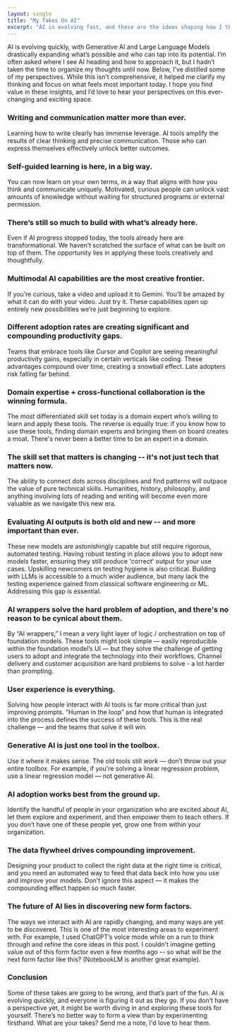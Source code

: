 ```yaml
---
layout: single
title: "My Takes On AI"
excerpt: "AI is evolving fast, and these are the ideas shaping how I think about it — from self-guided learning to the importance of UX in adoption. There’s still so much to build, and the best way to form a perspective is to dive in and experiment. What are your takes?"
---
```

AI is evolving quickly, with Generative AI and Large Language Models drastically expanding what’s possible and who can tap into its potential. I’m often asked where I see AI heading and how to approach it, but I hadn’t taken the time to organize my thoughts until now. Below, I’ve distilled some of my perspectives. While this isn’t comprehensive, it helped me clarify my thinking and focus on what feels most important today. I hope you find value in these insights, and I’d love to hear your perspectives on this ever-changing and exciting space.

### Writing and communication matter more than ever.
Learning how to write clearly has immense leverage. AI tools amplify the results of clear thinking and precise communication. Those who can express themselves effectively unlock better outcomes.

### Self-guided learning is here, in a big way.
You can now learn on your own terms, in a way that aligns with how you think and communicate uniquely. Motivated, curious people can unlock vast amounts of knowledge without waiting for structured programs or external permission.

### There’s still so much to build with what’s already here.
Even if AI progress stopped today, the tools already here are transformational. We haven’t scratched the surface of what can be built on top of them. The opportunity lies in applying these tools creatively and thoughtfully.

### Multimodal AI capabilities are the most creative frontier.
If you’re curious, take a video and upload it to Gemini. You’ll be amazed by what it can do with your video. Just try it. These capabilities open up entirely new possibilities we’re just beginning to explore.

### Different adoption rates are creating significant and compounding productivity gaps.
Teams that embrace tools like Cursor and Copilot are seeing meaningful productivity gains, especially in certain verticals like coding. These advantages compound over time, creating a snowball effect. Late adopters risk falling far behind.

### Domain expertise + cross-functional collaboration is the winning formula.
The most differentiated skill set today is a domain expert who’s willing to learn and apply these tools. The reverse is equally true: if you know how to use these tools, finding domain experts and bringing them on board creates a moat. There's never been a better time to be an expert in a domain.

### The skill set that matters is changing -- it's not just tech that matters now.
The ability to connect dots across disciplines and find patterns will outpace the value of pure technical skills. Humanities, history, philosophy, and anything involving lots of reading and writing will become even more valuable as we navigate this new era.

### Evaluating AI outputs is both old and new -- and more important than ever.
These new models are astonishingly capable but still require rigorous, automated testing. Having robust testing in place allows you to adopt new models faster, ensuring they still produce 'correct' output for your use cases. Upskilling newcomers on testing hygiene is also critical. Building with LLMs is accessible to a much wider audience, but many lack the testing experience gained from classical software engineering or ML. Addressing this gap is essential.

### AI wrappers solve the hard problem of adoption, and there's no reason to be cynical about them.
By “AI wrappers,” I mean a very light layer of logic / orchestration on top of foundation models. These tools might look simple — easily reproducible within the foundation model’s UI — but they solve the challenge of getting users to adopt and integrate the technology into their workflows. Channel delivery and customer acquisition are hard problems to solve - a lot harder than prompting.

### User experience is everything.
Solving how people interact with AI tools is far more critical than just improving prompts. “Human in the loop” and how that human is integrated into the process defines the success of these tools. This is the real challenge — and the teams that solve it will win.

### Generative AI is just one tool in the toolbox.
Use it where it makes sense. The old tools still work — don’t throw out your entire toolbox. For example, if you're solving a linear regression problem, use a linear regression model — not generative AI.

### AI adoption works best from the ground up.
Identify the handful of people in your organization who are excited about AI, let them explore and experiment, and then empower them to teach others. If you don’t have one of these people yet, grow one from within your organization.

### The data flywheel drives compounding improvement.
Designing your product to collect the right data at the right time is critical, and you need an automated way to feed that data back into how you use and improve your models. Don’t ignore this aspect — it makes the compounding effect happen so much faster.

### The future of AI lies in discovering new form factors.
The ways we interact with AI are rapidly changing, and many ways are yet to be discovered. This is one of the most interesting areas to experiment with. For example, I used ChatGPT’s voice mode while on a run to think through and refine the core ideas in this post. I couldn't imagine getting value out of this form factor even a few months ago -- so what will be the next form factor like this? (NotebookLM is another great example).

### Conclusion
Some of these takes are going to be wrong, and that’s part of the fun. AI is evolving quickly, and everyone is figuring it out as they go. If you don’t have a perspective yet, it might be worth diving in and exploring these tools for yourself. There’s no better way to form a view than by experimenting firsthand. What are your takes? Send me a note, I'd love to hear them.